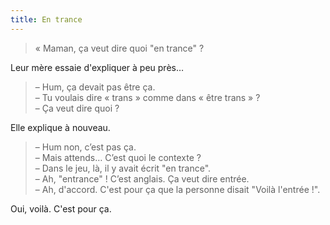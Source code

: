 ```yaml
---
title: En trance
---
```


> « Maman, ça veut dire quoi "en trance" ?

Leur mère essaie d'expliquer à peu près…

> – Hum, ça devait pas être ça.  
> – Tu voulais dire « trans » comme dans « être trans » ?  
> – Ça veut dire quoi ?

Elle explique à nouveau.

> – Hum non, c’est pas ça.  
> – Mais attends… C’est quoi le contexte ?  
> – Dans le jeu, là, il y avait écrit "en trance".  
> – Ah, "entrance" ! C’est anglais. Ça veut dire entrée.  
> – Ah, d'accord. C'est pour ça que la personne disait "Voilà l'entrée !".

Oui, voilà. C'est pour ça.